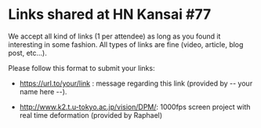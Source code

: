 Links shared at HN Kansai #77
=============================

We accept all kind of links (1 per attendee) as long as you found it interesting in some fashion. All types of links are fine (video, article, blog post, etc...). 

Please follow this format to submit your links:
- https://url.to/your/link : message regarding this link (provided by -- your name here --).

- http://www.k2.t.u-tokyo.ac.jp/vision/DPM/: 1000fps screen project with real time deformation (provided by Raphael)
